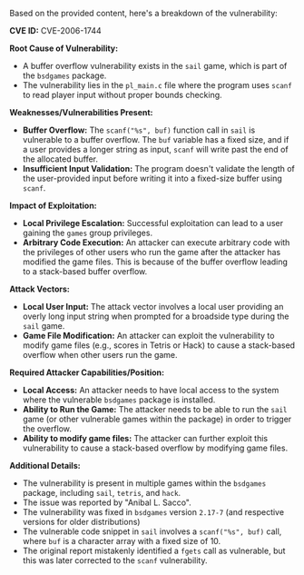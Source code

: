 Based on the provided content, here's a breakdown of the vulnerability:

**CVE ID:** CVE-2006-1744

**Root Cause of Vulnerability:**
- A buffer overflow vulnerability exists in the `sail` game, which is part of the `bsdgames` package.
- The vulnerability lies in the `pl_main.c` file where the program uses `scanf` to read player input without proper bounds checking.

**Weaknesses/Vulnerabilities Present:**
- **Buffer Overflow:** The `scanf("%s", buf)` function call in `sail` is vulnerable to a buffer overflow. The `buf` variable has a fixed size, and if a user provides a longer string as input, `scanf` will write past the end of the allocated buffer.
- **Insufficient Input Validation:** The program doesn't validate the length of the user-provided input before writing it into a fixed-size buffer using `scanf`.

**Impact of Exploitation:**
- **Local Privilege Escalation:** Successful exploitation can lead to a user gaining the `games` group privileges.
- **Arbitrary Code Execution:** An attacker can execute arbitrary code with the privileges of other users who run the game after the attacker has modified the game files. This is because of the buffer overflow leading to a stack-based buffer overflow.

**Attack Vectors:**
- **Local User Input:** The attack vector involves a local user providing an overly long input string when prompted for a broadside type during the `sail` game.
- **Game File Modification:** An attacker can exploit the vulnerability to modify game files (e.g., scores in Tetris or Hack) to cause a stack-based overflow when other users run the game.

**Required Attacker Capabilities/Position:**
- **Local Access:** An attacker needs to have local access to the system where the vulnerable `bsdgames` package is installed.
- **Ability to Run the Game:** The attacker needs to be able to run the `sail` game (or other vulnerable games within the package) in order to trigger the overflow.
- **Ability to modify game files:** The attacker can further exploit this vulnerability to cause a stack-based overflow by modifying game files.

**Additional Details:**
- The vulnerability is present in multiple games within the `bsdgames` package, including `sail`, `tetris`, and `hack`.
- The issue was reported by "Anibal L. Sacco".
- The vulnerability was fixed in `bsdgames` version `2.17-7` (and respective versions for older distributions)
- The vulnerable code snippet in `sail` involves a `scanf("%s", buf)` call, where `buf` is a character array with a fixed size of 10.
- The original report mistakenly identified a `fgets` call as vulnerable, but this was later corrected to the `scanf` vulnerability.